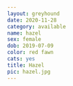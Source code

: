 ```yaml
---
layout: greyhound
date: 2020-11-28
category: available
name: hazel
sex: female
dob: 2019-07-09
color: red fawn
cats: yes
title: Hazel
pic: hazel.jpg
---
```


